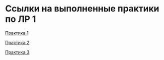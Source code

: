 # Ссылки на выполненные практики по ЛР 1

[Практика 1](https://github.com/AlinaSkokova/ITMO_ICT_WebDevelopment_tools_2023-2024/tree/main/students/k33422/Skokova_Alina/practical_works/pr2_1)

[Практика 2](https://github.com/AlinaSkokova/ITMO_ICT_WebDevelopment_tools_2023-2024/tree/main/students/k33422/Skokova_Alina/practical_works/pr2_2)

[Практика 3](https://github.com/AlinaSkokova/ITMO_ICT_WebDevelopment_tools_2023-2024/tree/main/students/k33422/Skokova_Alina/practical_works/pr2_3)